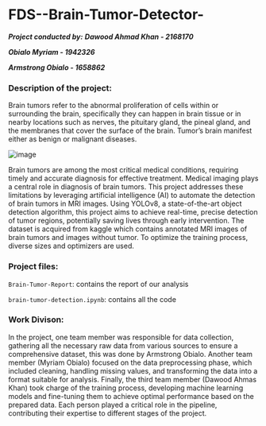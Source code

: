 # FDS--Brain-Tumor-Detector-
***Project conducted by:***
***Dawood Ahmad Khan - 2168170***

***Obialo Myriam - 1942326***

***Armstrong Obialo - 1658862***


### Description of the project: 
Brain tumors refer to the abnormal proliferation of cells within or surrounding the brain, specifically they can happen in brain tissue or in nearby locations such as nerves, the pituitary gland, the pineal gland, and the membranes that cover the surface of the brain. Tumor’s brain manifest either as benign or malignant diseases.


![image](https://github.com/user-attachments/assets/383f4bfe-7a58-41bc-951f-b6bb1d0725e1)


Brain tumors are among the most critical medical conditions, requiring timely and accurate diagnosis for effective treatment. Medical imaging plays a central role in diagnosis of brain tumors. 
This project addresses these limitations by leveraging artificial intelligence (AI) to automate the detection of brain tumors in MRI images. Using YOLOv8, a state-of-the-art object detection algorithm, this project aims to achieve real-time, precise detection of tumor regions, potentially saving lives through early intervention.
The dataset is acquired from kaggle which contains annotated MRI images of brain tumors and images without tumor. To optimize the training process, diverse sizes and optimizers are used.

### Project files: 
`Brain-Tumor-Report`: contains the report of our analysis

`brain-tumor-detection.ipynb`: contains all the code 

### Work Divison: 
In the project, one team member was responsible for data collection, gathering all the necessary raw data from various sources to ensure a comprehensive dataset, this was done by Armstrong Obialo. Another team member (Myriam Obialo) focused on the data preprocessing phase, which included cleaning, handling missing values, and transforming the data into a format suitable for analysis. Finally, the third team member (Dawood Ahmas Khan) took charge of the training process, developing machine learning models and fine-tuning them to achieve optimal performance based on the prepared data. Each person played a critical role in the pipeline, contributing their expertise to different stages of the project.
